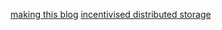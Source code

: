 [making this blog](/blog/posts/making-this-blog.html)
[incentivised distributed storage](/blog/incentivised-distributed-storage.html)
